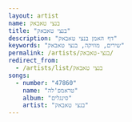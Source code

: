```yaml
---
layout: artist
name: בנצי טאבאק
title: "בנצי טאבאק"
description: "דף האמן בנצי טאבאק"
keywords: "שירים, מוזיקה, בנצי טאבאק"
permalink: /artists/בנצי-טאבאק/
redirect_from:
  - /artists/list/בנצי טאבאק
songs:
  - number: "47860"
    name: "טראמפ'לה"
    album: "סינגלים"
    artist: "בנצי טאבאק"
---
```

